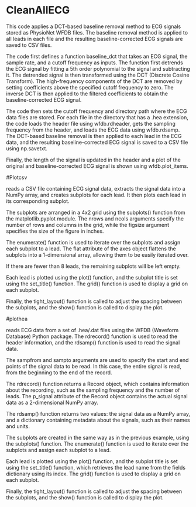 # CleanAllECG

This code applies a DCT-based baseline removal method to ECG signals stored as PhysioNet WFDB files. The baseline removal method is applied to all leads in each file and the resulting baseline-corrected ECG signals are saved to CSV files.

The code first defines a function baseline_dct that takes an ECG signal, the sample rate, and a cutoff frequency as inputs. The function first detrends the ECG signal by fitting a 5th order polynomial to the signal and subtracting it. The detrended signal is then transformed using the DCT (Discrete Cosine Transform). The high-frequency components of the DCT are removed by setting coefficients above the specified cutoff frequency to zero. The inverse DCT is then applied to the filtered coefficients to obtain the baseline-corrected ECG signal.

The code then sets the cutoff frequency and directory path where the ECG data files are stored. For each file in the directory that has a .hea extension, the code loads the header file using wfdb.rdheader, gets the sampling frequency from the header, and loads the ECG data using wfdb.rdsamp. The DCT-based baseline removal is then applied to each lead in the ECG data, and the resulting baseline-corrected ECG signal is saved to a CSV file using np.savetxt.

Finally, the length of the signal is updated in the header and a plot of the original and baseline-corrected ECG signal is shown using wfdb.plot_items.


#Plotcsv

reads a CSV file containing ECG signal data, extracts the signal data into a NumPy array, and creates subplots for each lead. It then plots each lead in its corresponding subplot.

The subplots are arranged in a 4x2 grid using the subplots() function from the matplotlib.pyplot module. The nrows and ncols arguments specify the number of rows and columns in the grid, while the figsize argument specifies the size of the figure in inches.

The enumerate() function is used to iterate over the subplots and assign each subplot to a lead. The flat attribute of the axes object flattens the subplots into a 1-dimensional array, allowing them to be easily iterated over.

If there are fewer than 8 leads, the remaining subplots will be left empty.

Each lead is plotted using the plot() function, and the subplot title is set using the set_title() function. The grid() function is used to display a grid on each subplot.

Finally, the tight_layout() function is called to adjust the spacing between the subplots, and the show() function is called to display the plot.



#plothea

 reads ECG data from a set of .hea/.dat files using the WFDB (Waveform Database) Python package. The rdrecord() function is used to read the header information, and the rdsamp() function is used to read the signal data.

The sampfrom and sampto arguments are used to specify the start and end points of the signal data to be read. In this case, the entire signal is read, from the beginning to the end of the record.

The rdrecord() function returns a Record object, which contains information about the recording, such as the sampling frequency and the number of leads. The p_signal attribute of the Record object contains the actual signal data as a 2-dimensional NumPy array.

The rdsamp() function returns two values: the signal data as a NumPy array, and a dictionary containing metadata about the signals, such as their names and units.

The subplots are created in the same way as in the previous example, using the subplots() function. The enumerate() function is used to iterate over the subplots and assign each subplot to a lead.

Each lead is plotted using the plot() function, and the subplot title is set using the set_title() function, which retrieves the lead name from the fields dictionary using its index. The grid() function is used to display a grid on each subplot.

Finally, the tight_layout() function is called to adjust the spacing between the subplots, and the show() function is called to display the plot.
